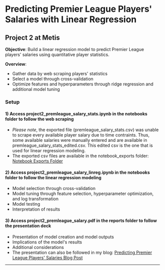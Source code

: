 # Predicting Premier League Players' Salaries with Linear Regression

## Project 2 at Metis

**Objective**: Build a linear regression model to predict Premier League players' salaries using quantitative player statistics.

**Overview**:

- Gather data by web scraping players' statistics
- Select a model through cross-validation
- Optimize features and hyperparameters through ridge regression and additional model tuning

### Setup

#### 1) Access project2_premleague_salary_stats.ipynb in the notebooks folder to follow the web scraping

- _Please note_, the exported file (premleague_salary_stats.csv) was unable to scrape every available player salary due to time contraints. Thus, some available salaries were manually entered and are available in premleague_salary_stats_edited.csv. This edited csv is the one that is used for linear regression modeling.
- The exported csv files are available in the notebook_exports folder:
  <a href="https://github.com/eunchanity/davids_repo/tree/master/projects/project2_premierleague_salary/notebooks/notebook_exports" target="_blank">Notebook Exports Folder</a><br/>

#### 2) Access project2_premleague_salary_linreg.ipynb in the notebooks folder to follow the linear regression modeling

- Model selection through cross-validation
- Model tuning through feature selection, hyperparameter optimization, and log transformation
- Model testing
- Interpretation of results

#### 3) Access project2_premleague_salary.pdf in the reports folder to follow the presentation deck

- Presentation of model creation and model outputs
- Implications of the model's results
- Additional considerations
- The presentation can also be followed in my blog: <a href="https://eunchanity.github.io/Premier-League-Salary/" target="_blank">Predicting Premier League Players' Salaries Blog Post</a><br/>

---
